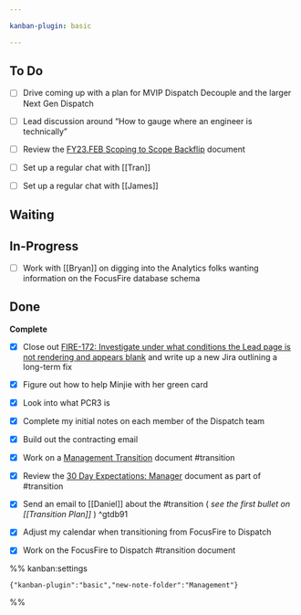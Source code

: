```yaml
---

kanban-plugin: basic

---
```


## To Do

- [ ] Drive coming up with a plan for MVIP Dispatch Decouple and the larger Next Gen Dispatch
- [ ] Lead discussion around “How to gauge where an engineer is technically”
- [ ] Review the [FY23.FEB Scoping to Scope Backflip](https://docs.google.com/document/d/1WuwwrO73-NQSXPJ5LkSXsWLBxqO2_Fj2wG0VYxFj4sQ/edit) document
- [ ] Set up a regular chat with [[Tran]]
- [ ] Set up a regular chat with [[James]]


## Waiting



## In-Progress

- [ ] Work with [[Bryan]] on digging into the Analytics folks wanting information on the FocusFire database schema


## Done

**Complete**
- [x] Close out [FIRE-172: Investigate under what conditions the Lead page is not rendering and appears blank](https://moveinc.atlassian.net/browse/FIRE-172) and write up a new Jira outlining a long-term fix
- [x] Figure out how to help Minjie with her green card
- [x] Look into what PCR3 is
- [x] Complete my initial notes on each member of the Dispatch team
- [x] Build out the contracting email
- [x] Work on a [Management Transition](https://docs.google.com/document/d/1OHVyAV2oHGWJFtqp8OKPiv4ACv_jod4vbArBXP9xTlU/edit) document #transition
- [x] Review the [30 Day Expectations: Manager](https://docs.google.com/document/d/1CxSDIxCP-mp6sJpZv5aqR60tATZMTvNdBjuQLWoXDtU/edit#heading=h.8sork94kpkrr) document as part of #transition
- [x] Send an email to [[Daniel]] about the #transition ( _see the first bullet on [[Transition Plan]]_ ) ^gtdb91
- [x] Adjust my calendar when transitioning from FocusFire to Dispatch
- [x] Work on the FocusFire to Dispatch #transition document




%% kanban:settings
```
{"kanban-plugin":"basic","new-note-folder":"Management"}
```
%%